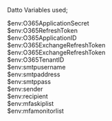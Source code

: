 Datto Variables used;

$env:O365ApplicationSecret  <br/>
$env:O365RefreshToken <br/>
$env:O365ApplicationID <br/>
$env:O365ExchangeRefreshToken <br/>
$env:O365ExchangeRefreshToken <br/>
$env:O365TenantID <br/>
$env:smtpusername <br/>
$env:smtpaddress <br/>
$env:smtppass <br/>
$env:sender <br/>
$env:recipient <br/>
$env:mfaskiplist <br/>
$env:mfamonitorlist <br/>
